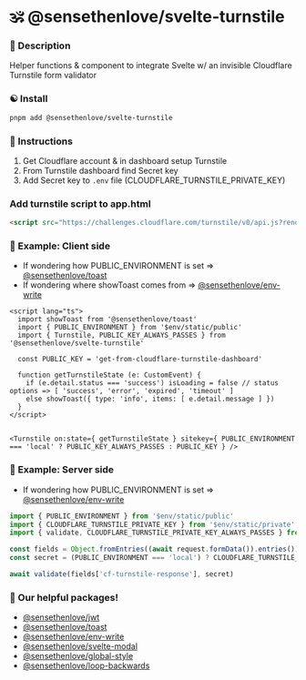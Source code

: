 # 🕉 @sensethenlove/svelte-turnstile


### 🙏 Description
Helper functions & component to integrate Svelte w/ an invisible Cloudflare Turnstile form validator

### ☯️ Install
```bash
pnpm add @sensethenlove/svelte-turnstile
```

### 💛 Instructions
1. Get Cloudflare account & in dashboard setup Turnstile
1. From Turnstile dashboard find Secret key
1. Add Secret key to `.env` file (CLOUDFLARE_TURNSTILE_PRIVATE_KEY)

### Add turnstile script to app.html
```html
<script src="https://challenges.cloudflare.com/turnstile/v0/api.js?render=explicit"></script>
```

### 🧡 Example: Client side
* If wondering how PUBLIC_ENVIRONMENT is set => [@sensethenlove/toast](https://www.npmjs.com/package/@sensethenlove/toast)
* If wondering where showToast comes from => [@sensethenlove/env-write](https://www.npmjs.com/package/@sensethenlove/env-write)
```svelte
<script lang="ts">
  import showToast from '@sensethenlove/toast'
  import { PUBLIC_ENVIRONMENT } from '$env/static/public'
  import { Turnstile, PUBLIC_KEY_ALWAYS_PASSES } from '@sensethenlove/svelte-turnstile'

  const PUBLIC_KEY = 'get-from-cloudflare-turnstile-dashboard'

  function getTurnstileState (e: CustomEvent) {
    if (e.detail.status === 'success') isLoading = false // status options => [ 'success', 'error', 'expired', 'timeout' ]
    else showToast({ type: 'info', items: [ e.detail.message ] })
  }
</script>


<Turnstile on:state={ getTurnstileState } sitekey={ PUBLIC_ENVIRONMENT === 'local' ? PUBLIC_KEY_ALWAYS_PASSES : PUBLIC_KEY } />
```

### 💙 Example: Server side
* If wondering how PUBLIC_ENVIRONMENT is set => [@sensethenlove/env-write](https://www.npmjs.com/package/@sensethenlove/env-write)
```ts
import { PUBLIC_ENVIRONMENT } from '$env/static/public'
import { CLOUDFLARE_TURNSTILE_PRIVATE_KEY } from '$env/static/private'
import { validate, CLOUDFLARE_TURNSTILE_PRIVATE_KEY_ALWAYS_PASSES } from '@sensethenlove/svelte-turnstile'

const fields = Object.fromEntries((await request.formData()).entries())
const secret = (PUBLIC_ENVIRONMENT === 'local') ? CLOUDFLARE_TURNSTILE_PRIVATE_KEY_ALWAYS_PASSES : CLOUDFLARE_TURNSTILE_PRIVATE_KEY

await validate(fields['cf-turnstile-response'], secret)
```

### 💖 Our helpful packages!
* [@sensethenlove/jwt](https://www.npmjs.com/package/@sensethenlove/jwt)
* [@sensethenlove/toast](https://www.npmjs.com/package/@sensethenlove/toast)
* [@sensethenlove/env-write](https://www.npmjs.com/package/@sensethenlove/env-write)
* [@sensethenlove/svelte-modal](https://www.npmjs.com/package/@sensethenlove/svelte-modal)
* [@sensethenlove/global-style](https://www.npmjs.com/package/@sensethenlove/global-style)
* [@sensethenlove/loop-backwards](https://www.npmjs.com/package/@sensethenlove/loop-backwards)
